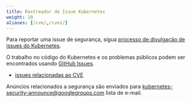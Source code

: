 ```yaml
---
title: Rastreador de Issue Kubernetes
weight: 10
aliases: [/cve/,/cves/]
---
```


Para reportar uma issue de segurança, sigua [processo de divulgação de issues do Kubernetes](/docs/reference/issues-security/security/#report-a-vulnerability).

O trabalho no código do Kubernetes e os problemas públicos podem ser encontrados usando [GitHub Issues](https://github.com/kubernetes/kubernetes/issues/).

* [issues relacionadas ao CVE](https://github.com/kubernetes/kubernetes/issues?utf8=%E2%9C%93&q=is%3Aissue+label%3Aarea%2Fsecurity+in%3Atitle+CVE)

Anúncios relacionados a segurança são enviados para [kubernetes-security-announce@googlegroups.com](https://groups.google.com/forum/#!forum/kubernetes-security-announce) lista de e-mail.